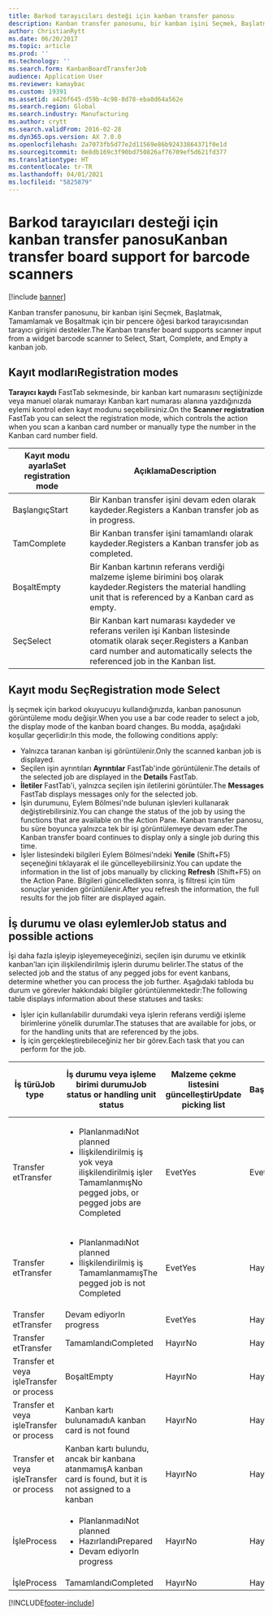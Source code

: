 ```yaml
---
title: Barkod tarayıcıları desteği için kanban transfer panosu
description: Kanban transfer panosunu, bir kanban işini Seçmek, Başlatmak, Tamamlamak ve Boşaltmak için bir pencere öğesi barkod tarayıcısından tarayıcı girişini destekler.
author: ChristianRytt
ms.date: 06/20/2017
ms.topic: article
ms.prod: ''
ms.technology: ''
ms.search.form: KanbanBoardTransferJob
audience: Application User
ms.reviewer: kamaybac
ms.custom: 19391
ms.assetid: a426f645-d59b-4c98-8d78-eba8d64a562e
ms.search.region: Global
ms.search.industry: Manufacturing
ms.author: crytt
ms.search.validFrom: 2016-02-28
ms.dyn365.ops.version: AX 7.0.0
ms.openlocfilehash: 2a7073fb5d77e2d11569e86b92433864371f0e1d
ms.sourcegitcommit: 0e8db169c3f90bd750826af76709ef5d621fd377
ms.translationtype: HT
ms.contentlocale: tr-TR
ms.lasthandoff: 04/01/2021
ms.locfileid: "5825879"
---
```

# <a name="kanban-transfer-board-support-for-barcode-scanners"></a><span data-ttu-id="7c4cf-103">Barkod tarayıcıları desteği için kanban transfer panosu</span><span class="sxs-lookup"><span data-stu-id="7c4cf-103">Kanban transfer board support for barcode scanners</span></span>

[!include [banner](../includes/banner.md)]

<span data-ttu-id="7c4cf-104">Kanban transfer panosunu, bir kanban işini Seçmek, Başlatmak, Tamamlamak ve Boşaltmak için bir pencere öğesi barkod tarayıcısından tarayıcı girişini destekler.</span><span class="sxs-lookup"><span data-stu-id="7c4cf-104">The Kanban transfer board supports scanner input from a widget barcode scanner to Select, Start, Complete, and Empty a kanban job.</span></span>

<a name="registration-modes"></a><span data-ttu-id="7c4cf-105">Kayıt modları</span><span class="sxs-lookup"><span data-stu-id="7c4cf-105">Registration modes</span></span>
------------------

<span data-ttu-id="7c4cf-106">**Tarayıcı kaydı** FastTab sekmesinde, bir kanban kart numarasını seçtiğinizde veya manuel olarak numarayı Kanban kart numarası alanına yazdığınızda eylemi kontrol eden kayıt modunu seçebilirsiniz.</span><span class="sxs-lookup"><span data-stu-id="7c4cf-106">On the **Scanner registration** FastTab you can select the registration mode, which controls the action when you scan a kanban card number or manually type the number in the Kanban card number field.</span></span>

| <span data-ttu-id="7c4cf-107">Kayıt modu ayarla</span><span class="sxs-lookup"><span data-stu-id="7c4cf-107">Set registration mode</span></span> | <span data-ttu-id="7c4cf-108">Açıklama</span><span class="sxs-lookup"><span data-stu-id="7c4cf-108">Description</span></span>                                                                                     |
|-----------------------|-------------------------------------------------------------------------------------------------|
| <span data-ttu-id="7c4cf-109">Başlangıç</span><span class="sxs-lookup"><span data-stu-id="7c4cf-109">Start</span></span>                 | <span data-ttu-id="7c4cf-110">Bir Kanban transfer işini devam eden olarak kaydeder.</span><span class="sxs-lookup"><span data-stu-id="7c4cf-110">Registers a Kanban transfer job as in progress.</span></span>                                                 |
| <span data-ttu-id="7c4cf-111">Tam</span><span class="sxs-lookup"><span data-stu-id="7c4cf-111">Complete</span></span>              | <span data-ttu-id="7c4cf-112">Bir Kanban transfer işini tamamlandı olarak kaydeder.</span><span class="sxs-lookup"><span data-stu-id="7c4cf-112">Registers a Kanban transfer job as completed.</span></span>                                                   |
| <span data-ttu-id="7c4cf-113">Boşalt</span><span class="sxs-lookup"><span data-stu-id="7c4cf-113">Empty</span></span>                 | <span data-ttu-id="7c4cf-114">Bir Kanban kartının referans verdiği malzeme işleme birimini boş olarak kaydeder.</span><span class="sxs-lookup"><span data-stu-id="7c4cf-114">Registers the material handling unit that is referenced by a Kanban card as empty.</span></span>              |
| <span data-ttu-id="7c4cf-115">Seç</span><span class="sxs-lookup"><span data-stu-id="7c4cf-115">Select</span></span>                | <span data-ttu-id="7c4cf-116">Bir Kanban kart numarası kaydeder ve referans verilen işi Kanban listesinde otomatik olarak seçer.</span><span class="sxs-lookup"><span data-stu-id="7c4cf-116">Registers a Kanban card number and automatically selects the referenced job in the Kanban list.</span></span> |

 
<a name="registration-mode-select"></a><span data-ttu-id="7c4cf-117">Kayıt modu Seç</span><span class="sxs-lookup"><span data-stu-id="7c4cf-117">Registration mode Select</span></span>
------------------------

<span data-ttu-id="7c4cf-118">İş seçmek için barkod okuyucuyu kullandığınızda, kanban panosunun görüntüleme modu değişir.</span><span class="sxs-lookup"><span data-stu-id="7c4cf-118">When you use a bar code reader to select a job, the display mode of the kanban board changes.</span></span> <span data-ttu-id="7c4cf-119">Bu modda, aşağıdaki koşullar geçerlidir:</span><span class="sxs-lookup"><span data-stu-id="7c4cf-119">In this mode, the following conditions apply:</span></span>

-   <span data-ttu-id="7c4cf-120">Yalnızca taranan kanban işi görüntülenir.</span><span class="sxs-lookup"><span data-stu-id="7c4cf-120">Only the scanned kanban job is displayed.</span></span>
-   <span data-ttu-id="7c4cf-121">Seçilen işin ayrıntıları **Ayrıntılar** FastTab'inde görüntülenir.</span><span class="sxs-lookup"><span data-stu-id="7c4cf-121">The details of the selected job are displayed in the **Details** FastTab.</span></span>
-   <span data-ttu-id="7c4cf-122">**İletiler** FastTab'i, yalnızca seçilen işin iletilerini görüntüler.</span><span class="sxs-lookup"><span data-stu-id="7c4cf-122">The **Messages** FastTab displays messages only for the selected job.</span></span>
-   <span data-ttu-id="7c4cf-123">İşin durumunu, Eylem Bölmesi'nde bulunan işlevleri kullanarak değiştirebilirsiniz.</span><span class="sxs-lookup"><span data-stu-id="7c4cf-123">You can change the status of the job by using the functions that are available on the Action Pane.</span></span> <span data-ttu-id="7c4cf-124">Kanban transfer panosu, bu süre boyunca yalnızca tek bir işi görüntülemeye devam eder.</span><span class="sxs-lookup"><span data-stu-id="7c4cf-124">The Kanban transfer board continues to display only a single job during this time.</span></span>
-   <span data-ttu-id="7c4cf-125">İşler listesindeki bilgileri Eylem Bölmesi'ndeki **Yenile** (Shift+F5) seçeneğini tıklayarak el ile güncelleyebilirsiniz.</span><span class="sxs-lookup"><span data-stu-id="7c4cf-125">You can update the information in the list of jobs manually by clicking **Refresh** (Shift+F5) on the Action Pane.</span></span> <span data-ttu-id="7c4cf-126">Bilgileri güncelledikten sonra, iş filtresi için tüm sonuçlar yeniden görüntülenir.</span><span class="sxs-lookup"><span data-stu-id="7c4cf-126">After you refresh the information, the full results for the job filter are displayed again.</span></span>

## <a name="job-status-and-possible-actions"></a><span data-ttu-id="7c4cf-127">İş durumu ve olası eylemler</span><span class="sxs-lookup"><span data-stu-id="7c4cf-127">Job status and possible actions</span></span>
<span data-ttu-id="7c4cf-128">İşi daha fazla işleyip işleyemeyeceğinizi, seçilen işin durumu ve etkinlik kanban'ları için ilişkilendirilmiş işlerin durumu belirler.</span><span class="sxs-lookup"><span data-stu-id="7c4cf-128">The status of the selected job and the status of any pegged jobs for event kanbans, determine whether you can process the job further.</span></span> <span data-ttu-id="7c4cf-129">Aşağıdaki tabloda bu durum ve görevler hakkındaki bilgiler görüntülenmektedir:</span><span class="sxs-lookup"><span data-stu-id="7c4cf-129">The following table displays information about these statuses and tasks:</span></span>
-   <span data-ttu-id="7c4cf-130">İşler için kullanılabilir durumdaki veya işlerin referans verdiği işleme birimlerine yönelik durumlar.</span><span class="sxs-lookup"><span data-stu-id="7c4cf-130">The statuses that are available for jobs, or for the handling units that are referenced by the jobs.</span></span>
-   <span data-ttu-id="7c4cf-131">İş için gerçekleştirebileceğiniz her bir görev.</span><span class="sxs-lookup"><span data-stu-id="7c4cf-131">Each task that you can perform for the job.</span></span>

<table>
<colgroup>
<col width="12%" />
<col width="12%" />
<col width="12%" />
<col width="12%" />
<col width="12%" />
<col width="12%" />
<col width="12%" />
<col width="12%" />
</colgroup>
<thead>
<tr class="header">
<th><span data-ttu-id="7c4cf-132">İş türü</span><span class="sxs-lookup"><span data-stu-id="7c4cf-132">Job type</span></span></th>
<th><span data-ttu-id="7c4cf-133">İş durumu veya işleme birimi durumu</span><span class="sxs-lookup"><span data-stu-id="7c4cf-133">Job status or handling unit status</span></span></th>
<th><span data-ttu-id="7c4cf-134">Malzeme çekme listesini güncelleştir</span><span class="sxs-lookup"><span data-stu-id="7c4cf-134">Update picking list</span></span></th>
<th><span data-ttu-id="7c4cf-135">Başlangıç</span><span class="sxs-lookup"><span data-stu-id="7c4cf-135">Start</span></span></th>
<th><span data-ttu-id="7c4cf-136">Kaydı güncelleştir</span><span class="sxs-lookup"><span data-stu-id="7c4cf-136">Update registration</span></span></th>
<th><span data-ttu-id="7c4cf-137">Tam</span><span class="sxs-lookup"><span data-stu-id="7c4cf-137">Complete</span></span></th>
<th><span data-ttu-id="7c4cf-138">Boşalt</span><span class="sxs-lookup"><span data-stu-id="7c4cf-138">Empty</span></span></th>
<th><span data-ttu-id="7c4cf-139">Olay kanbanları oluştur</span><span class="sxs-lookup"><span data-stu-id="7c4cf-139">Create event kanbans</span></span></th>
</tr>
</thead>
<tbody>
<tr class="odd">
<td><span data-ttu-id="7c4cf-140">Transfer et</span><span class="sxs-lookup"><span data-stu-id="7c4cf-140">Transfer</span></span></td>
<td><ul>
<li><span data-ttu-id="7c4cf-141">Planlanmadı</span><span class="sxs-lookup"><span data-stu-id="7c4cf-141">Not planned</span></span></li>
<li><span data-ttu-id="7c4cf-142">İlişkilendirilmiş iş yok veya ilişkilendirilmiş işler Tamamlanmış</span><span class="sxs-lookup"><span data-stu-id="7c4cf-142">No pegged jobs, or pegged jobs are Completed</span></span></li>
</ul></td>
<td><span data-ttu-id="7c4cf-143">Evet</span><span class="sxs-lookup"><span data-stu-id="7c4cf-143">Yes</span></span></td>
<td><span data-ttu-id="7c4cf-144">Evet</span><span class="sxs-lookup"><span data-stu-id="7c4cf-144">Yes</span></span></td>
<td><span data-ttu-id="7c4cf-145">Evet</span><span class="sxs-lookup"><span data-stu-id="7c4cf-145">Yes</span></span></td>
<td><span data-ttu-id="7c4cf-146">Evet</span><span class="sxs-lookup"><span data-stu-id="7c4cf-146">Yes</span></span></td>
<td><span data-ttu-id="7c4cf-147">Hayır</span><span class="sxs-lookup"><span data-stu-id="7c4cf-147">No</span></span></td>
<td><span data-ttu-id="7c4cf-148">Evet</span><span class="sxs-lookup"><span data-stu-id="7c4cf-148">Yes</span></span></td>
</tr>
<tr class="even">
<td><span data-ttu-id="7c4cf-149">Transfer et</span><span class="sxs-lookup"><span data-stu-id="7c4cf-149">Transfer</span></span></td>
<td><ul>
<li><span data-ttu-id="7c4cf-150">Planlanmadı</span><span class="sxs-lookup"><span data-stu-id="7c4cf-150">Not planned</span></span></li>
<li><span data-ttu-id="7c4cf-151">İlişkilendirilmiş iş Tamamlanmamış</span><span class="sxs-lookup"><span data-stu-id="7c4cf-151">The pegged job is not Completed</span></span></li>
</ul></td>
<td><span data-ttu-id="7c4cf-152">Evet</span><span class="sxs-lookup"><span data-stu-id="7c4cf-152">Yes</span></span></td>
<td><span data-ttu-id="7c4cf-153">Hayır</span><span class="sxs-lookup"><span data-stu-id="7c4cf-153">No</span></span></td>
<td><span data-ttu-id="7c4cf-154">Evet</span><span class="sxs-lookup"><span data-stu-id="7c4cf-154">Yes</span></span></td>
<td><span data-ttu-id="7c4cf-155">Hayır</span><span class="sxs-lookup"><span data-stu-id="7c4cf-155">No</span></span></td>
<td><span data-ttu-id="7c4cf-156">Hayır</span><span class="sxs-lookup"><span data-stu-id="7c4cf-156">No</span></span></td>
<td><span data-ttu-id="7c4cf-157">Hayır</span><span class="sxs-lookup"><span data-stu-id="7c4cf-157">No</span></span></td>
</tr>
<tr class="odd">
<td><span data-ttu-id="7c4cf-158">Transfer et</span><span class="sxs-lookup"><span data-stu-id="7c4cf-158">Transfer</span></span></td>
<td><span data-ttu-id="7c4cf-159">Devam ediyor</span><span class="sxs-lookup"><span data-stu-id="7c4cf-159">In progress</span></span></td>
<td><span data-ttu-id="7c4cf-160">Evet</span><span class="sxs-lookup"><span data-stu-id="7c4cf-160">Yes</span></span></td>
<td><span data-ttu-id="7c4cf-161">Hayır</span><span class="sxs-lookup"><span data-stu-id="7c4cf-161">No</span></span></td>
<td><span data-ttu-id="7c4cf-162">Evet</span><span class="sxs-lookup"><span data-stu-id="7c4cf-162">Yes</span></span></td>
<td><span data-ttu-id="7c4cf-163">Evet</span><span class="sxs-lookup"><span data-stu-id="7c4cf-163">Yes</span></span></td>
<td><span data-ttu-id="7c4cf-164">Hayır</span><span class="sxs-lookup"><span data-stu-id="7c4cf-164">No</span></span></td>
<td><span data-ttu-id="7c4cf-165">Hayır</span><span class="sxs-lookup"><span data-stu-id="7c4cf-165">No</span></span></td>
</tr>
<tr class="even">
<td><span data-ttu-id="7c4cf-166">Transfer et</span><span class="sxs-lookup"><span data-stu-id="7c4cf-166">Transfer</span></span></td>
<td><span data-ttu-id="7c4cf-167">Tamamlandı</span><span class="sxs-lookup"><span data-stu-id="7c4cf-167">Completed</span></span></td>
<td><span data-ttu-id="7c4cf-168">Hayır</span><span class="sxs-lookup"><span data-stu-id="7c4cf-168">No</span></span></td>
<td><span data-ttu-id="7c4cf-169">Hayır</span><span class="sxs-lookup"><span data-stu-id="7c4cf-169">No</span></span></td>
<td><span data-ttu-id="7c4cf-170">Hayır</span><span class="sxs-lookup"><span data-stu-id="7c4cf-170">No</span></span></td>
<td><span data-ttu-id="7c4cf-171">Hayır</span><span class="sxs-lookup"><span data-stu-id="7c4cf-171">No</span></span></td>
<td><span data-ttu-id="7c4cf-172">Evet</span><span class="sxs-lookup"><span data-stu-id="7c4cf-172">Yes</span></span></td>
<td><span data-ttu-id="7c4cf-173">Hayır</span><span class="sxs-lookup"><span data-stu-id="7c4cf-173">No</span></span></td>
</tr>
<tr class="odd">
<td><span data-ttu-id="7c4cf-174">Transfer et veya işle</span><span class="sxs-lookup"><span data-stu-id="7c4cf-174">Transfer or process</span></span></td>
<td><span data-ttu-id="7c4cf-175">Boşalt</span><span class="sxs-lookup"><span data-stu-id="7c4cf-175">Empty</span></span></td>
<td><span data-ttu-id="7c4cf-176">Hayır</span><span class="sxs-lookup"><span data-stu-id="7c4cf-176">No</span></span></td>
<td><span data-ttu-id="7c4cf-177">Hayır</span><span class="sxs-lookup"><span data-stu-id="7c4cf-177">No</span></span></td>
<td><span data-ttu-id="7c4cf-178">Hayır</span><span class="sxs-lookup"><span data-stu-id="7c4cf-178">No</span></span></td>
<td><span data-ttu-id="7c4cf-179">Hayır</span><span class="sxs-lookup"><span data-stu-id="7c4cf-179">No</span></span></td>
<td><span data-ttu-id="7c4cf-180">Hayır</span><span class="sxs-lookup"><span data-stu-id="7c4cf-180">No</span></span></td>
<td><span data-ttu-id="7c4cf-181">Hayır</span><span class="sxs-lookup"><span data-stu-id="7c4cf-181">No</span></span></td>
</tr>
<tr class="even">
<td><span data-ttu-id="7c4cf-182">Transfer et veya işle</span><span class="sxs-lookup"><span data-stu-id="7c4cf-182">Transfer or process</span></span></td>
<td><span data-ttu-id="7c4cf-183">Kanban kartı bulunamadı</span><span class="sxs-lookup"><span data-stu-id="7c4cf-183">A kanban card is not found</span></span></td>
<td><span data-ttu-id="7c4cf-184">Hayır</span><span class="sxs-lookup"><span data-stu-id="7c4cf-184">No</span></span></td>
<td><span data-ttu-id="7c4cf-185">Hayır</span><span class="sxs-lookup"><span data-stu-id="7c4cf-185">No</span></span></td>
<td><span data-ttu-id="7c4cf-186">Hayır</span><span class="sxs-lookup"><span data-stu-id="7c4cf-186">No</span></span></td>
<td><span data-ttu-id="7c4cf-187">Hayır</span><span class="sxs-lookup"><span data-stu-id="7c4cf-187">No</span></span></td>
<td><span data-ttu-id="7c4cf-188">Hayır</span><span class="sxs-lookup"><span data-stu-id="7c4cf-188">No</span></span></td>
<td><span data-ttu-id="7c4cf-189">Hayır</span><span class="sxs-lookup"><span data-stu-id="7c4cf-189">No</span></span></td>
</tr>
<tr class="odd">
<td><span data-ttu-id="7c4cf-190">Transfer et veya işle</span><span class="sxs-lookup"><span data-stu-id="7c4cf-190">Transfer or process</span></span></td>
<td><span data-ttu-id="7c4cf-191">Kanban kartı bulundu, ancak bir kanbana atanmamış</span><span class="sxs-lookup"><span data-stu-id="7c4cf-191">A kanban card is found, but it is not assigned to a kanban</span></span></td>
<td><span data-ttu-id="7c4cf-192">Hayır</span><span class="sxs-lookup"><span data-stu-id="7c4cf-192">No</span></span></td>
<td><span data-ttu-id="7c4cf-193">Hayır</span><span class="sxs-lookup"><span data-stu-id="7c4cf-193">No</span></span></td>
<td><span data-ttu-id="7c4cf-194">Hayır</span><span class="sxs-lookup"><span data-stu-id="7c4cf-194">No</span></span></td>
<td><span data-ttu-id="7c4cf-195">Hayır</span><span class="sxs-lookup"><span data-stu-id="7c4cf-195">No</span></span></td>
<td><span data-ttu-id="7c4cf-196">Hayır</span><span class="sxs-lookup"><span data-stu-id="7c4cf-196">No</span></span></td>
<td><span data-ttu-id="7c4cf-197">Hayır</span><span class="sxs-lookup"><span data-stu-id="7c4cf-197">No</span></span></td>
</tr>
<tr class="even">
<td><span data-ttu-id="7c4cf-198">İşle</span><span class="sxs-lookup"><span data-stu-id="7c4cf-198">Process</span></span></td>
<td><ul>
<li><span data-ttu-id="7c4cf-199">Planlanmadı</span><span class="sxs-lookup"><span data-stu-id="7c4cf-199">Not planned</span></span></li>
<li><span data-ttu-id="7c4cf-200">Hazırlandı</span><span class="sxs-lookup"><span data-stu-id="7c4cf-200">Prepared</span></span></li>
<li><span data-ttu-id="7c4cf-201">Devam ediyor</span><span class="sxs-lookup"><span data-stu-id="7c4cf-201">In progress</span></span></li>
</ul></td>
<td><span data-ttu-id="7c4cf-202">Hayır</span><span class="sxs-lookup"><span data-stu-id="7c4cf-202">No</span></span></td>
<td><span data-ttu-id="7c4cf-203">Hayır</span><span class="sxs-lookup"><span data-stu-id="7c4cf-203">No</span></span></td>
<td><span data-ttu-id="7c4cf-204">Hayır</span><span class="sxs-lookup"><span data-stu-id="7c4cf-204">No</span></span></td>
<td><span data-ttu-id="7c4cf-205">Hayır</span><span class="sxs-lookup"><span data-stu-id="7c4cf-205">No</span></span></td>
<td><span data-ttu-id="7c4cf-206">Hayır</span><span class="sxs-lookup"><span data-stu-id="7c4cf-206">No</span></span></td>
<td><span data-ttu-id="7c4cf-207">Hayır</span><span class="sxs-lookup"><span data-stu-id="7c4cf-207">No</span></span></td>
</tr>
<tr class="odd">
<td><span data-ttu-id="7c4cf-208">İşle</span><span class="sxs-lookup"><span data-stu-id="7c4cf-208">Process</span></span></td>
<td><span data-ttu-id="7c4cf-209">Tamamlandı</span><span class="sxs-lookup"><span data-stu-id="7c4cf-209">Completed</span></span></td>
<td><span data-ttu-id="7c4cf-210">Hayır</span><span class="sxs-lookup"><span data-stu-id="7c4cf-210">No</span></span></td>
<td><span data-ttu-id="7c4cf-211">Hayır</span><span class="sxs-lookup"><span data-stu-id="7c4cf-211">No</span></span></td>
<td><span data-ttu-id="7c4cf-212">Hayır</span><span class="sxs-lookup"><span data-stu-id="7c4cf-212">No</span></span></td>
<td><span data-ttu-id="7c4cf-213">Hayır</span><span class="sxs-lookup"><span data-stu-id="7c4cf-213">No</span></span></td>
<td><span data-ttu-id="7c4cf-214">Hayır</span><span class="sxs-lookup"><span data-stu-id="7c4cf-214">No</span></span></td>
<td><span data-ttu-id="7c4cf-215">Hayır</span><span class="sxs-lookup"><span data-stu-id="7c4cf-215">No</span></span></td>
</tr>
</tbody>
</table>







[!INCLUDE[footer-include](../../includes/footer-banner.md)]